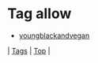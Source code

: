 <!--
title: Tag allow
date: 2020-06-28T15:26:58.390Z
tags:
-->
# Tag allow

 * [youngblackandvegan](106050304414.md)

| [Tags](tags.md) | [Top](index.md) |
